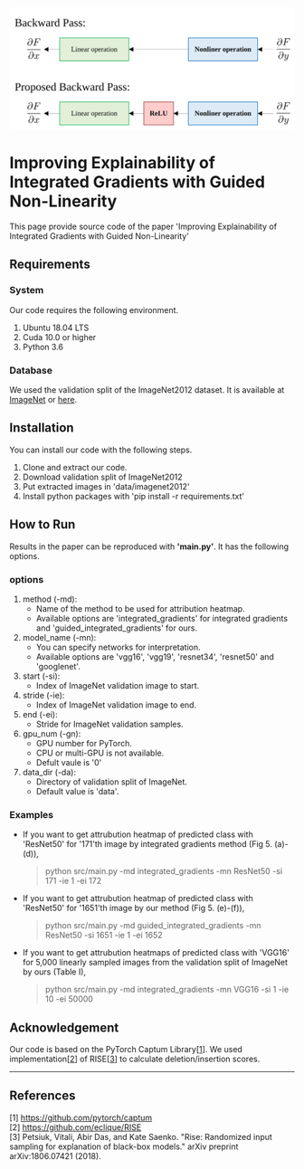 ![Guided Non-Linearity](./images/gnl.svg)

Improving Explainability of Integrated Gradients with Guided Non-Linearity
======================
This page provide source code of the paper 
'Improving Explainability of Integrated Gradients with Guided Non-Linearity'  

## Requirements

### System
Our code requires the following environment.
  1. Ubuntu 18.04 LTS
  2. Cuda 10.0 or higher
  3. Python 3.6

### Database
We used the validation split of the ImageNet2012 dataset.
It is available at [ImageNet](http://www.image-net.org/challenges/LSVRC/2012/) or
[here](https://drive.google.com/file/d/1hlKtHCBJ02hoDPzs2sqx8mS1K7_4sSSs/view?usp=sharing).

## Installation
You can install our code with the following steps.
1. Clone and extract our code. 
2. Download validation split of ImageNet2012
3. Put extracted images in 'data/imagenet2012'
4. Install python packages with 'pip install -r requirements.txt'

## How to Run
Results in the paper can be reproduced with **'main.py'**.
It has the following options.
### options
1. method (-md): 
   - Name of the method to be used for attribution heatmap. 
   - Available options are 'integrated_gradients' for integrated gradients and 'guided_integrated_gradients' for ours.
2. model_name (-mn): 
   - You can specify networks for interpretation. 
   - Available options are 'vgg16', 'vgg19', 'resnet34', 'resnet50' and 'googlenet'.
3. start (-si):
   - Index of ImageNet validation image to start.
4. stride (-ie):
   - Index of ImageNet validation image to end.
6. end (-ei):
   - Stride for ImageNet validation samples.
8. gpu_num (-gn): 
   - GPU number for PyTorch.
   - CPU or multi-GPU is not available. 
   - Defult vaule is '0'
9.  data_dir (-da): 
    - Directory of validation split of ImageNet.
    - Default value is 'data'.


### Examples
- If you want to get attrubution heatmap of predicted class with 'ResNet50' for '171'th image by integrated gradients method (Fig 5. (a)-(d)),
   > python src/main.py -md integrated_gradients -mn ResNet50 -si 171 -ie 1 -ei 172

- If you want to get attrubution heatmap of predicted class with 'ResNet50' for '1651'th image by our method (Fig 5. (e)-(f)),
   > python src/main.py -md guided_integrated_gradients -mn ResNet50 -si 1651 -ie 1 -ei 1652

- If you want to get attrubution heatmaps of predicted class with 'VGG16' for 5,000 linearly sampled images from the validation split of ImageNet by ours (Table I),
   > python src/main.py -md integrated_gradients -mn VGG16 -si 1 -ie 10 -ei 50000


## Acknowledgement
Our code is based on the PyTorch Captum Library[[1](#ref-1)]. We used implementation[[2](#ref-2)] of RISE[[3](#ref-3)] to calculate deletion/insertion scores.

****
## References
<a name="ref-1"></a>[1] https://github.com/pytorch/captum \
<a name="ref-2"></a>[2] https://github.com/eclique/RISE \
<a name="ref-3"></a>[3] Petsiuk, Vitali, Abir Das, and Kate Saenko. 
    "Rise: Randomized input sampling for explanation of black-box models." 
    arXiv preprint arXiv:1806.07421 (2018).